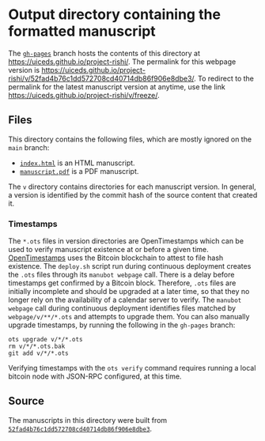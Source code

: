 # Output directory containing the formatted manuscript

The [`gh-pages`](https://github.com/uiceds/project-rishi/tree/gh-pages) branch hosts the contents of this directory at <https://uiceds.github.io/project-rishi/>.
The permalink for this webpage version is <https://uiceds.github.io/project-rishi/v/52fad4b76c1dd572708cd40714db86f906e8dbe3/>.
To redirect to the permalink for the latest manuscript version at anytime, use the link <https://uiceds.github.io/project-rishi/v/freeze/>.

## Files

This directory contains the following files, which are mostly ignored on the `main` branch:

+ [`index.html`](index.html) is an HTML manuscript.
+ [`manuscript.pdf`](manuscript.pdf) is a PDF manuscript.

The `v` directory contains directories for each manuscript version.
In general, a version is identified by the commit hash of the source content that created it.

### Timestamps

The `*.ots` files in version directories are OpenTimestamps which can be used to verify manuscript existence at or before a given time.
[OpenTimestamps](https://opentimestamps.org/) uses the Bitcoin blockchain to attest to file hash existence.
The `deploy.sh` script run during continuous deployment creates the `.ots` files through its `manubot webpage` call.
There is a delay before timestamps get confirmed by a Bitcoin block.
Therefore, `.ots` files are initially incomplete and should be upgraded at a later time, so that they no longer rely on the availability of a calendar server to verify.
The `manubot webpage` call during continuous deployment identifies files matched by `webpage/v/**/*.ots` and attempts to upgrade them.
You can also manually upgrade timestamps, by running the following in the `gh-pages` branch:

```shell
ots upgrade v/*/*.ots
rm v/*/*.ots.bak
git add v/*/*.ots
```

Verifying timestamps with the `ots verify` command requires running a local bitcoin node with JSON-RPC configured, at this time.

## Source

The manuscripts in this directory were built from
[`52fad4b76c1dd572708cd40714db86f906e8dbe3`](https://github.com/uiceds/project-rishi/commit/52fad4b76c1dd572708cd40714db86f906e8dbe3).
